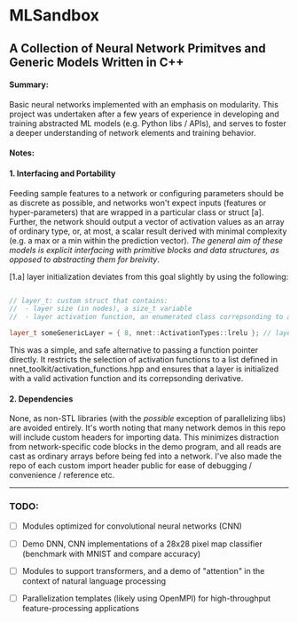 # MLSandbox
## A Collection of Neural Network Primitves and Generic Models Written in C++

#### Summary:

Basic neural networks implemented with an emphasis on modularity. This project was undertaken after a few years of experience in developing and training abstracted ML models (e.g. Python libs / APIs), and serves to foster a deeper understanding of network elements and training behavior. 

#### Notes:

#### 1. Interfacing and Portability

Feeding sample features to a network or configuring parameters should be as discrete as possible, and networks won't expect inputs (features or hyper-parameters) that are wrapped in a particular class or struct \[a]. Further, the network should output a vector of activation values as an array of ordinary type, or, at most, a scalar result derived with minimal complexity (e.g. a max or a min within the prediction vector). _The general aim of these models is explicit interfacing with primitive blocks and data structures, as opposed to abstracting them for breivity_.

\[1.a] layer initialization deviates from this goal slightly by using the following:

```cpp

// layer_t: custom struct that contains:
//  - layer size (in nodes), a size_t variable
//  - layer activation function, an enumerated class correpsonding to a first order activation function

layer_t someGenericLayer = { 8, nnet::ActivationTypes::lrelu }; // layer has 8 neurons and uses leaky ReLU

```

This was a simple, and safe alternative to passing a function pointer directly. It restricts the selection of activation functions to a list defined in nnet_toolkit/activation_functions.hpp and ensures that a layer is initialized with a valid activation function and its correpsonding derivative.

#### 2. Dependencies

None, as non-STL libraries (with the _possible_ exception of parallelizing libs) are avoided entirely. It's worth noting that many network demos in this repo will include custom headers for importing data. This minimizes distraction from network-specific code blocks in the demo program, and all reads are cast as ordinary arrays before being fed into a network. I've also made the repo of each custom import header public for ease of debugging / convenience / reference etc.

- - -

### TODO:

- [ ] Modules optimized for convolutional neural networks (CNN)

- [ ] Demo DNN, CNN implementations of a 28x28 pixel map classifier (benchmark with MNIST and compare accuracy)

- [ ] Modules to support transformers, and a demo of "attention" in the context of natural language processing

- [ ] Parallelization templates (likely using OpenMPI) for high-throughput feature-processing applications
